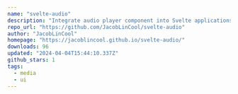 ```yaml
---
name: "svelte-audio"
description: "Integrate audio player component into Svelte applications."
repo_url: "https://github.com/JacobLinCool/svelte-audio"
author: "JacobLinCool"
homepage: "https://jacoblincool.github.io/svelte-audio/"
downloads: 96
updated: "2024-04-04T15:44:10.337Z"
github_stars: 1
tags: 
  - media
  - ui
---
```


